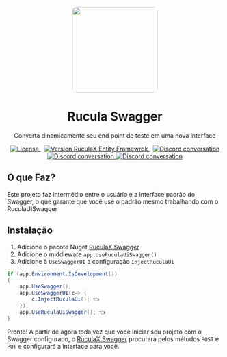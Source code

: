 <p align="center">
    <img src="https://github.com/user-attachments/assets/7da260e4-daa3-4efe-ba05-52412ac6dd73" style="width:200px;border-radius:10px">
    <h1 align="center">Rucula Swagger</h1>
   <p align="center">Converta dinamicamente seu end point de teste em uma nova interface</p>
</p>

<p align="center">
  <a href="https://circleci.com/gh/angular/workflows/angular/tree/main">
    <img src="https://img.shields.io/badge/license-MIT-blue" alt="License" />
  </a>&nbsp;
  <a href="https://www.nuget.org/packages/Rucula.Swagger/">
    <img src="https://img.shields.io/nuget/v/Rucula.Swagger" alt="Version RuculaX Entity Framewrok" />
  </a>&nbsp;
  <a href="https://github.com/reginaldo-marinho/Rucula.Swagger/graphs/contributors">
    <img src="https://img.shields.io/github/contributors/reginaldo-marinho/Rucula.Swagger" alt="Discord conversation" />
  </a>
   <a href="https://github.com/reginaldo-marinho/Rucula.Swagger/commits/main">
    <img src="https://img.shields.io/github/last-commit/reginaldo-marinho/Rucula.Swagger" alt="Discord conversation" />
  </a>

   <a href="https://www.nuget.org/packages/Rucula.Swagger/">
    <img src="https://img.shields.io/nuget/dt/Rucula.Swagger" alt="Discord conversation" />
  </a>
</p>

## O que Faz?

Este projeto faz intermédio entre o usuário e a interface padrão do Swagger, o que garante que você use o padrão mesmo trabalhando com o RuculaUiSwagger
## Instalação

1. Adicione o pacote Nuget  [RuculaX.Swagger](https://www.nuget.org/packages/RuculaX.Swagger)
1. Adicione o middleware  `app.UseRuculaUiSwagger()`
1. Adicione à `UseSwaggerUI` a configuração  `InjectRuculaUi`

```c#
if (app.Environment.IsDevelopment())
{
    app.UseSwagger();
    app.UseSwaggerUI(c=> {
        c.InjectRuculaUi(); 👈
    });
    app.UseRuculaUiSwagger(); 👈
}
```

Pronto! A partir de agora toda vez que você iniciar seu projeto com o Swagger configurado, o [RuculaX.Swagger](https://www.nuget.org/packages/RuculaX.Swagger) procurará pelos métodos `POST` e `PUT` e configurará a interface para você.

